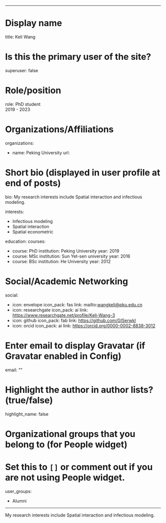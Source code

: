 
---
# Display name
title: Keli Wang

# Is this the primary user of the site?
superuser: false

# Role/position
role: PhD student<br>2019 - 2023</br>

# Organizations/Affiliations
organizations:
- name: Peking University
  url: 

# Short bio (displayed in user profile at end of posts)
bio: My research interests include Spatial interaction and infectious modeling.

interests:
  - Infectious modeling
  - Spatial interaction
  - Spatial econometric


education:
  courses:
  - course: PhD
    institution: Peking University
    year: 2019
  - course: MSc
    institution: Sun Yet-sen university
    year: 2016
  - course: BSc
    institution: He University
    year: 2012


# Social/Academic Networking
social:
  - icon: envelope
    icon_pack: fas
    link: mailto:wangkeli@pku.edu.cn
  - icon: researchgate
    icon_pack: ai
    link: https://www.researchgate.net/profile/Keli-Wang-3
  - icon: github
    icon_pack: fab
    link: https://github.com/GISerwkl
  - icon: orcid
    icon_pack: ai
    link: https://orcid.org/0000-0002-8838-3012


# Enter email to display Gravatar (if Gravatar enabled in Config)
email: ""

# Highlight the author in author lists? (true/false)
highlight_name: false

# Organizational groups that you belong to (for People widget)
#   Set this to `[]` or comment out if you are not using People widget.
user_groups:
- Alumni
---
My research interests include Spatial interaction and infectious modeling.
